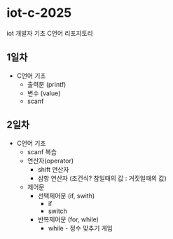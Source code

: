 # iot-c-2025
iot 개발자 기초 C언어 리포지토리

## 1일차
- C언어 기초
	- 출력문 (printf)
	- 변수 (value)
	- scanf

## 2일차
- C언어 기초
	- scanf 복습
	- 연산자(operator)  
		- shift 연산자
  		- 삼항 연산자 (조건식? 참일때의 값 : 거짓일때의 값)
	- 제어문
		- 선택제어문 (if, swith)
			- if
  			- switch
    	- 반복제어문 (for, while)
     		- while - 정수 맞추기 게임
